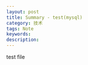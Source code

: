 ```yaml
---
layout: post
title: Summary - test(mysql)
category: 技术
tags: Note
keywords:
description:
---
```


test file
